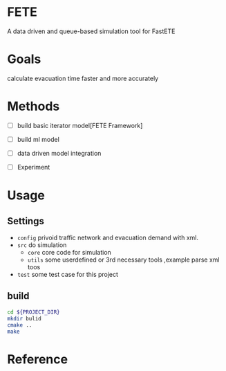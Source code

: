 # FETE
A data driven and  queue-based simulation tool for FastETE 

# Goals
calculate evacuation time faster and  more accurately

# Methods
- [ ] build basic iterator model[FETE Framework]
- [ ] build ml model
- [ ] data driven model integration
- [ ] Experiment


# Usage
## Settings
- `config` privoid traffic network and evacuation demand with xml.
- `src` do simulation
    - `core` core code for simulation
    - `utils` some userdefined or 3rd necessary tools ,example parse xml toos
- `test` some test case for this project

## build
```bash
cd ${PROJECT_DIR}
mkdir bulid
cmake ..
make
```

# Reference

